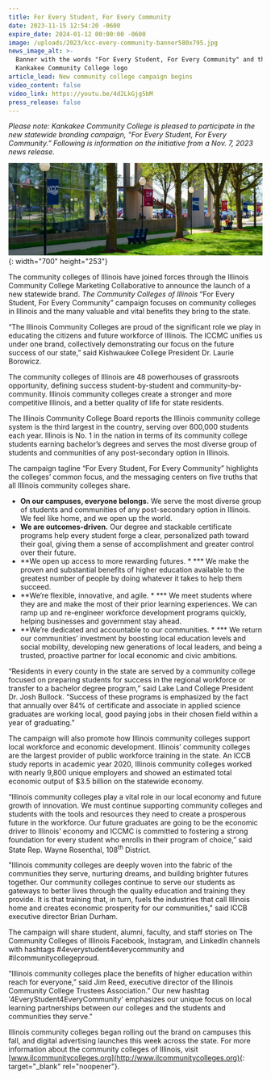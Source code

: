 ```yaml
---
title: For Every Student, For Every Community
date: 2023-11-15 12:54:20 -0600
expire_date: 2024-01-12 00:00:00 -0600
image: /uploads/2023/kcc-every-community-banner580x795.jpg
news_image_alt: >-
  Banner with the words "For Every Student, For Every Community" and the
  Kankakee Community College logo
article_lead: New community college campaign begins
video_content: false
video_link: https://youtu.be/4d2LkGjg5bM
press_release: false
---
```

*Please note: Kankakee Community College is pleased to participate in the new statewide branding campaign, “For Every Student, For Every Community.” Following is information on the initiative from a Nov. 7, 2023 news release.*

![](/uploads/2023/banners-walkway-dsc-0271-700x253.jpg){: width="700" height="253"}

The community colleges of Illinois have joined forces through the Illinois Community College Marketing Collaborative to announce the launch of a new statewide brand. *The Community Colleges of Illinois* “For Every Student, For Every Community” campaign focuses on community colleges in Illinois and the many valuable and vital benefits they bring to the state.

“The Illinois Community Colleges are proud of the significant role we play in educating the citizens and future workforce of Illinois. The ICCMC unifies us under one brand, collectively demonstrating our focus on the future success of our state,” said Kishwaukee College President Dr. Laurie Borowicz.

The community colleges of Illinois are 48 powerhouses of grassroots opportunity, defining success student-by-student and community-by-community. Illinois community colleges create a stronger and more competitive Illinois, and a better quality of life for state residents.

The Illinois Community College Board reports the Illinois community college system is the third largest in the country, serving over 600,000 students each year. Illinois is No. 1 in the nation in terms of its community college students earning bachelor’s degrees and serves the most diverse group of students and communities of any post-secondary option in Illinois.

The campaign tagline “For Every Student, For Every Community” highlights the colleges’ common focus, and the messaging centers on five truths that all Illinois community colleges share.

* **On our campuses, everyone belongs.** We serve the most diverse group of students and communities of any post-secondary option in Illinois. We feel like home, and we open up the world.&nbsp;
* **We are outcomes-driven.** Our degree and stackable certificate programs help every student forge a clear, personalized path toward their goal, giving them a sense of accomplishment and greater control over their future.
* **We open up access to more rewarding futures. * *** We make the proven and substantial benefits of higher education available to the greatest number of people by doing whatever it takes to help them succeed.
* **We’re flexible, innovative, and agile. * *** We meet students where they are and make the most of their prior learning experiences. We can ramp up and re-engineer workforce development programs quickly, helping businesses and government stay ahead.&nbsp;
* **We’re dedicated and accountable to our communities. * *** We return our communities’ investment by boosting local education levels and social mobility, developing new generations of local leaders, and being a trusted, proactive partner for local economic and civic ambitions.

“Residents in every county in the state are served by a community college focused on preparing students for success in the regional workforce or transfer to a bachelor degree program,” said Lake Land College President Dr. Josh Bullock. “Success of these programs is emphasized by the fact that annually over 84% of certificate and associate in applied science graduates are working local, good paying jobs in their chosen field within a year of graduating.”

The campaign will also promote how Illinois community colleges support local workforce and economic development. Illinois’ community colleges are the largest provider of public workforce training in the state. An ICCB study reports in academic year 2020, Illinois community colleges worked with nearly 9,800 unique employers and showed an estimated total economic output of $3.5 billion on the statewide economy.

“Illinois community colleges play a vital role in our local economy and future growth of innovation. We must continue supporting community colleges and students with the tools and resources they need to create a prosperous future in the workforce. Our future graduates are going to be the economic driver to Illinois’ economy and ICCMC is committed to fostering a strong foundation for every student who enrolls in their program of choice,” said State Rep. Wayne Rosenthal, 108<sup>th</sup> District.

"Illinois community colleges are deeply woven into the fabric of the communities they serve, nurturing dreams, and building brighter futures together. Our community colleges continue to serve our students as gateways to better lives through the quality education and training they provide. It is that training that, in turn, fuels the industries that call Illinois home and creates economic prosperity for our communities," said ICCB executive director Brian Durham.

The campaign will share student, alumni, faculty, and staff stories on The Community Colleges of Illinois Facebook, Instagram, and LinkedIn channels with hashtags \#4everystudent4everycommunity and \#ilcommunitycollegeproud.

“Illinois community colleges place the benefits of higher education within reach for everyone,” said Jim Reed, executive director of the Illinois Community College Trustees Association." Our new hashtag '4EveryStudent4EveryCommunity' emphasizes our unique focus on local learning partnerships between our colleges and the students and communities they serve."

Illinois community colleges began rolling out the brand on campuses this fall, and digital advertising launches this week across the state. For more information about the community colleges of Illinois, visit [www.ilcommunitycolleges.org](http://www.ilcommunitycolleges.org){: target="_blank" rel="noopener"}.